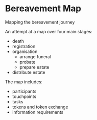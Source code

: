 # Bereavement Map

Mapping the bereavement journey

An attempt at a map over four main stages:

* death
* registration
* organisation
  * arrange funeral
  * probate
  * prepare estate
* distribute estate

The map includes:

* participants
* touchpoints
* tasks
* tokens and token exchange
* information requirements
